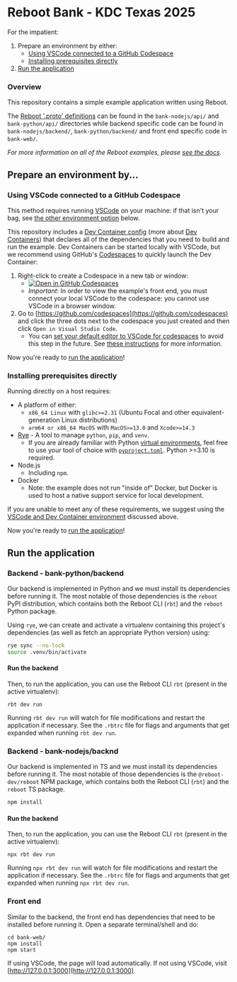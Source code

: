 # Reboot Bank - KDC Texas 2025

For the impatient:

1. Prepare an environment by either:
   - [Using VSCode connected to a GitHub Codespace](#using-vscode-connected-to-a-github-codespace)
   - [Installing prerequisites directly](#installing-prerequisites-directly)
2. [Run the application](#run-the-application)

### Overview

This repository contains a simple example application written using Reboot.

The [Reboot '.proto' definitions](https://docs.reboot.dev/develop/schema#code-generation)
can be found in the `bank-nodejs/api/` and `bank-python/api/` directories while backend specific code can be
found in `bank-nodejs/backend/`, `bank-python/backend/` and front end specific code in `bank-web/`.

_For more information on all of the Reboot examples, please [see the docs](https://docs.reboot.dev/get_started/examples)._

## Prepare an environment by...

<a id="using-vscode-connected-to-a-github-codespace"></a>

### Using VSCode connected to a GitHub Codespace

This method requires running [VSCode](https://code.visualstudio.com/) on your machine: if that isn't your bag, see [the other environment option](#install-prerequisites-directly) below.

This repository includes a [Dev Container config](./.devcontainer/devcontainer.json) (more about [Dev Containers](https://containers.dev/)) that declares all of the dependencies that you need to build and run the example. Dev Containers can be started locally with VSCode, but we recommend using GitHub's [Codespaces](https://github.com/features/codespaces) to quickly launch the Dev Container:

1. Right-click to create a Codespace in a new tab or window:
   - [![Open in GitHub Codespaces](https://github.com/codespaces/badge.svg)](https://codespaces.new/reboot-dev/reboot-hello)
   - _Important_: In order to view the example's front end, you must connect your local VSCode to the codespace: you cannot use VSCode in a browser window.
2. Go to [https://github.com/codespaces](https://github.com/codespaces) and click the three dots next to the codespace you just created and then click `Open in Visual Studio Code`.
   - You can [set your default editor to VSCode for codespaces](https://docs.github.com/en/codespaces/customizing-your-codespace/setting-your-default-editor-for-github-codespaces) to avoid this step in the future. See [these instructions](https://docs.github.com/en/codespaces/developing-in-codespaces/opening-an-existing-codespace?tool=vscode) for more information.

Now you're ready to [run the application](#run-the-application)!

<a id="installing-prerequisites-directly"></a>

### Installing prerequisites directly

Running directly on a host requires:

- A platform of either:
  - `x86_64 Linux` with `glibc>=2.31` (Ubuntu Focal and other equivalent-generation Linux distributions)
  - `arm64 or x86_64 MacOS` with `MacOS>=13.0` and `Xcode>=14.3`
- [Rye](https://rye-up.com/) - A tool to manage `python`, `pip`, and `venv`.
  - If you are already familiar with Python [virtual environments](https://docs.python.org/3/library/venv.html), feel free to use your tool of choice with [`pyproject.toml`](./pyproject.toml). Python >=3.10 is required.
- Node.js
  - Including `npm`.
- Docker
  - Note: the example does not run "inside of" Docker, but Docker is used to host a native support service for local development.

If you are unable to meet any of these requirements, we suggest using the [VSCode and Dev Container environment](#using-vscode-connected-to-a-github-codespace) discussed above.

Now you're ready to [run the application](#run-the-application)!

<a id="run-the-application"></a>

## Run the application

### Backend - bank-python/backend

Our backend is implemented in Python and we must install its dependencies before
running it. The most notable of those dependencies is the `reboot` PyPI
distribution, which contains both the Reboot CLI (`rbt`) and the `reboot`
Python package.

Using `rye`, we can create and activate a virtualenv containing this project's dependencies (as well as fetch an appropriate Python version) using:

```sh
rye sync --no-lock
source .venv/bin/activate
```

#### Run the backend

Then, to run the application, you can use the Reboot CLI `rbt` (present in the active virtualenv):

```shell
rbt dev run
```

Running `rbt dev run` will watch for file modifications and restart the
application if necessary. See the `.rbtrc` file for flags and
arguments that get expanded when running `rbt dev run`.

### Backend - bank-nodejs/backnd

Our backend is implemented in TS and we must install its dependencies before
running it. The most notable of those dependencies is the `@reboot-dev/reboot`
NPM package, which contains both the Reboot CLI (`rbt`) and the `reboot`
TS package.

```sh
npm install
```

#### Run the backend

Then, to run the application, you can use the Reboot CLI `rbt` (present in the active virtualenv):

```shell
npx rbt dev run
```

Running `npx rbt dev run` will watch for file modifications and restart the
application if necessary. See the `.rbtrc` file for flags and
arguments that get expanded when running `npx rbt dev run`.

### Front end

Similar to the backend, the front end has dependencies that need to be installed before running it. Open a separate terminal/shell and do:

```shell
cd bank-web/
npm install
npm start
```

If using VSCode, the page will load automatically.
If not using VSCode, visit [http://127.0.0.1:3000](http://127.0.0.1:3000).

